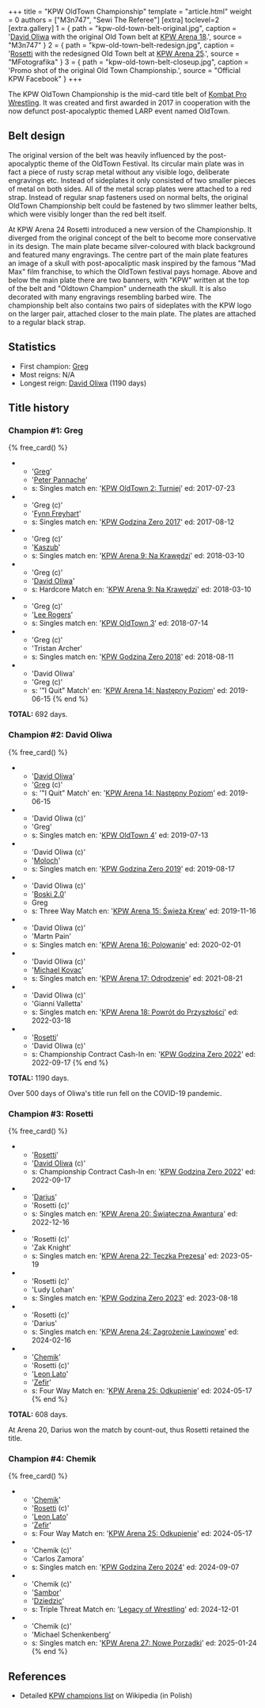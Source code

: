 +++
title = "KPW OldTown Championship"
template = "article.html"
weight = 0
authors = ["M3n747", "Sewi The Referee"]
[extra]
toclevel=2
[extra.gallery]
1 = { path = "kpw-old-town-belt-original.jpg", caption = '[David Oliwa](@/w/david-oliwa.md) with the original Old Town belt at [KPW Arena 18](@/e/kpw/2022-03-18-kpw-arena-18-powrot-do-przyszlosci.md).', source = "M3n747" }
2 = { path = "kpw-old-town-belt-redesign.jpg", caption = '[Rosetti](@/w/rosetti.md) with the redesigned Old Town belt at [KPW Arena 25](@/e/kpw/2024-05-17-kpw-arena-25.md).', source = "MFotografika" }
3 = { path = "kpw-old-town-belt-closeup.jpg", caption = 'Promo shot of the original Old Town Championship.', source = "Official KPW Facebook" }
+++

The KPW OldTown Championship is the mid-card title belt of [Kombat Pro Wrestling](@/o/kpw.md). It was created and first awarded in 2017 in cooperation with the now defunct post-apocalyptic themed LARP event named OldTown.

<!-- more -->

## Belt design

The original version of the belt was heavily influenced by the post-apocalyptic theme of the OldTown Festival.
Its circular main plate was in fact a piece of rusty scrap metal without any visible logo, deliberate engravings etc.
Instead of sideplates it only consisted of two smaller pieces of metal on both sides.
All of the metal scrap plates were attached to a red strap.
Instead of regular snap fasteners used on normal belts, the original OldTown Championship belt could be fastened by two slimmer leather belts, which were visibly longer than the red belt itself.

At KPW Arena 24 Rosetti introduced a new version of the Championship.
It diverged from the original concept of the belt to become more conservative in its design.
The main plate became silver-coloured with black background and featured many engravings.
The centre part of the main plate features an image of a skull with post-apocaliptic mask inspired by the famous "Mad Max" film franchise, to which the OldTown festival pays homage.
Above and below the main plate there are two banners, with "KPW" written at the top of the belt and "Oldtown Champion" underneath the skull.
It is also decorated with many engravings resembling barbed wire.
The championship belt also contains two pairs of sideplates with the KPW logo on the larger pair, attached closer to the main plate. The plates are attached to a regular black strap.


## Statistics

* First champion: [Greg](@/w/greg.md)
* Most reigns: N/A
* Longest reign: [David Oliwa](@/w/david-oliwa.md) (1190 days)

## Title history

### Champion #1: Greg

{% free_card() %}
- - '[Greg](@/w/greg.md)'
  - '[Peter Pannache](@/w/peter-pannache.md)'
  - s: Singles match
    en: '[KPW OldTown 2: Turniej](@/e/kpw/2017-07-23-kpw-oldtown-2.md)'
    ed: 2017-07-23
- - 'Greg (c)'
  - '[Fynn Freyhart](@/w/fynn-freyhart.md)'
  - s: Singles match
    en: '[KPW Godzina Zero 2017](@/e/kpw/2017-08-12-kpw-godzina-zero-2017.md)'
    ed: 2017-08-12
- - 'Greg (c)'
  - '[Kaszub](@/w/kaszub.md)'
  - s: Singles match
    en: '[KPW Arena 9: Na Krawędzi](@/e/kpw/2018-03-10-kpw-arena-9-na-krawedzi.md)'
    ed: 2018-03-10
- - 'Greg (c)'
  - '[David Oliwa](@/w/david-oliwa.md)'
  - s: Hardcore Match
    en: '[KPW Arena 9: Na Krawędzi](@/e/kpw/2018-03-10-kpw-arena-9-na-krawedzi.md)'
    ed: 2018-03-10
- - 'Greg (c)'
  - '[Lee Rogers](@/w/lee-rogers.md)'
  - s: Singles match
    en: '[KPW OldTown 3](@/e/kpw/2018-07-14-kpw-oldtown-3.md)'
    ed: 2018-07-14
- - 'Greg (c)'
  - 'Tristan Archer'
  - s: Singles match
    en: '[KPW Godzina Zero 2018](@/e/kpw/2018-08-11-kpw-godzina-zero-2018.md)'
    ed: 2018-08-11
- - 'David Oliwa'
  - 'Greg (c)'
  - s: '"I Quit" Match'
    en: '[KPW Arena 14: Następny Poziom](@/e/kpw/2019-06-15-kpw-arena-14-nastepny-poziom.md)'
    ed: 2019-06-15
{% end %}

**TOTAL:** 692 days.

### Champion #2: David Oliwa

{% free_card() %}
- - '[David Oliwa](@/w/david-oliwa.md)'
  - '[Greg](@/w/greg.md) (c)'
  - s: '"I Quit" Match'
    en: '[KPW Arena 14: Następny Poziom](@/e/kpw/2019-06-15-kpw-arena-14-nastepny-poziom.md)'
    ed: 2019-06-15
- - 'David Oliwa (c)'
  - 'Greg'
  - s: Singles match
    en: '[KPW OldTown 4](@/e/kpw/2019-07-13-kpw-oldtown-4.md)'
    ed: 2019-07-13
- - 'David Oliwa (c)'
  - '[Moloch](@/w/moloch.md)'
  - s: Singles match
    en: '[KPW Godzina Zero 2019](@/e/kpw/2019-08-17-kpw-godzina-zero-2019.md)'
    ed: 2019-08-17
- - 'David Oliwa (c)'
  - '[Boski 2.0](@/w/ostrowski.md)'
  - Greg
  - s: Three Way Match
    en: '[KPW Arena 15: Świeża Krew](@/e/kpw/2019-11-16-kpw-arena-15-swieza-krew.md)'
    ed: 2019-11-16
- - 'David Oliwa (c)'
  - 'Martn Pain'
  - s: Singles match
    en: '[KPW Arena 16: Polowanie](@/e/kpw/2020-02-01-kpw-arena-16-polowanie.md)'
    ed: 2020-02-01
- - 'David Oliwa (c)'
  - '[Michael Kovac](@/w/michael-kovac.md)'
  - s: Singles match
    en: '[KPW Arena 17: Odrodzenie](@/e/kpw/2021-08-21-kpw-arena-17-odrodzenie.md)'
    ed: 2021-08-21
- - 'David Oliwa (c)'
  - 'Gianni Valletta'
  - s: Singles match
    en: '[KPW Arena 18: Powrót do Przyszłości](@/e/kpw/2022-03-18-kpw-arena-18-powrot-do-przyszlosci.md)'
    ed: 2022-03-18
- - '[Rosetti](@/w/rosetti.md)'
  - 'David Oliwa (c)'
  - s: Championship Contract Cash-In
    en: '[KPW Godzina Zero 2022](@/e/kpw/2022-09-17-kpw-godzina-zero-2022.md)'
    ed: 2022-09-17
{% end %}

**TOTAL:** 1190 days.

Over 500 days of Oliwa's title run fell on the COVID-19 pandemic.

### Champion #3: Rosetti

{% free_card() %}
- - '[Rosetti](@/w/rosetti.md)'
  - '[David Oliwa](@/w/david-oliwa.md) (c)'
  - s: Championship Contract Cash-In
    en: '[KPW Godzina Zero 2022](@/e/kpw/2022-09-17-kpw-godzina-zero-2022.md)'
    ed: 2022-09-17
- - '[Darius](@/w/darius.md)'
  - 'Rosetti (c)'
  - s: Singles match
    en: '[KPW Arena 20: Świąteczna Awantura](@/e/kpw/2022-12-16-kpw-arena-20.md)'
    ed: 2022-12-16
- - 'Rosetti (c)'
  - 'Zak Knight'
  - s: Singles match
    en: '[KPW Arena 22: Teczka Prezesa](@/e/kpw/2023-05-19-kpw-arena-22.md)'
    ed: 2023-05-19
- - 'Rosetti (c)'
  - 'Ludy Lohan'
  - s: Singles match
    en: '[KPW Godzina Zero 2023](@/e/kpw/2023-08-18-kpw-godzina-zero-2023.md)'
    ed: 2023-08-18
- - 'Rosetti (c)'
  - 'Darius'
  - s: Singles match
    en: '[KPW Arena 24: Zagrożenie Lawinowe](@/e/kpw/2024-02-16-kpw-arena-24-zagrozenie-lawinowe.md)'
    ed: 2024-02-16
- - '[Chemik](@/w/chemik.md)'
  - 'Rosetti (c)'
  - '[Leon Lato](@/w/leon-lato.md)'
  - '[Zefir](@/w/zefir.md)'
  - s: Four Way Match
    en: '[KPW Arena 25: Odkupienie](@/e/kpw/2024-05-17-kpw-arena-25.md)'
    ed: 2024-05-17
{% end %}

**TOTAL:** 608 days.

At Arena 20, Darius won the match by count-out, thus Rosetti retained the title.

### Champion #4: Chemik

{% free_card() %}
- - '[Chemik](@/w/chemik.md)'
  - '[Rosetti](@/w/rosetti.md) (c)'
  - '[Leon Lato](@/w/leon-lato.md)'
  - '[Zefir](@/w/zefir.md)'
  - s: Four Way Match
    en: '[KPW Arena 25: Odkupienie](@/e/kpw/2024-05-17-kpw-arena-25.md)'
    ed: 2024-05-17
- - 'Chemik (c)'
  - 'Carlos Zamora'
  - s: Singles match
    en: '[KPW Godzina Zero 2024](@/e/kpw/2024-09-07-kpw-godzina-zero-2024.md)'
    ed: 2024-09-07
- - 'Chemik (c)'
  - '[Sambor](@/w/sambor.md)'
  - '[Dziedzic](@/w/dziedzic.md)'
  - s: Triple Threat Match
    en: '[Legacy of Wrestling](@/e/low/2024-12-01-low-1.md)'
    ed: 2024-12-01
- - 'Chemik (c)'
  - 'Michael Schenkenberg'
  - s: Singles match
    en: '[KPW Arena 27: Nowe Porządki](@/e/kpw/2025-01-24-kpw-arena-27.md)'
    ed: 2025-01-24
{% end %}

## References

* Detailed [KPW champions list](https://pl.wikipedia.org/wiki/Wikipedysta:M3n747/brudnopis/mistrzowiekpw) on Wikipedia (in Polish)
